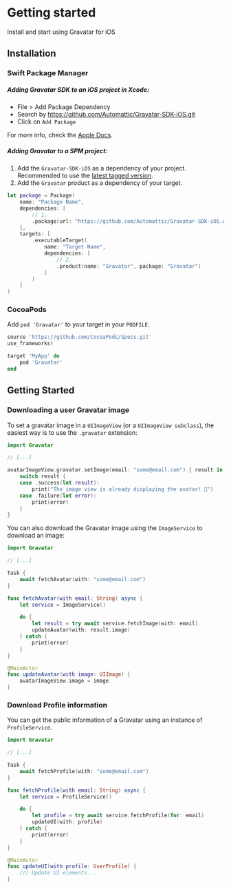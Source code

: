 # Getting started
Install and start using Gravatar for iOS

## Installation

### Swift Package Manager

##### Adding Gravatar SDK to an iOS project in Xcode:
- File > Add Package Dependency
- Search by https://github.com/Automattic/Gravatar-SDK-iOS.git
- Click on `Add Package`

For more info, check the [Apple Docs](https://developer.apple.com/documentation/xcode/adding-package-dependencies-to-your-app).

##### Adding Gravatar to a SPM project:

1. Add the `Gravatar-SDK-iOS` as a dependency of your project. Recommended to use the [latest tagged version](https://github.com/Automattic/Gravatar-SDK-iOS/tags).
2. Add the `Gravatar` product as a dependency of your target.

```swift
let package = Package(
    name: "Package Name",
    dependencies: [
        // 1.
        .package(url: "https://github.com/Automattic/Gravatar-SDK-iOS.git", from: "x.y.z")
    ],
    targets: [
        .executableTarget(
            name: "Target Name",
            dependencies: [
                // 2.
                .product(name: "Gravatar", package: "Gravatar")
            ]
        )
    ]
)
```
### CocoaPods

Add `pod 'Gravatar'` to your target in your `PODFILE`. 

```ruby
source 'https://github.com/CocoaPods/Specs.git'
use_frameworks!

target 'MyApp' do
    pod 'Gravatar'
end
```

## Getting Started

### Downloading a user Gravatar image

To set a gravatar image in a `UIImageView` (or a `UIImageView subclass`), the easiest way is to use the `.gravatar` extension:

```swift
import Gravatar

// [...]

avatarImageView.gravatar.setImage(email: "some@email.com") { result in
    switch result {
    case .success(let result):
        print("The image view is already displaying the avatar! 🎉")
    case .failure(let error):
        print(error)
    }
}
```

You can also download the Gravatar image using the `ImageService` to download an image:

```swift
import Gravatar

// [...]

Task {
    await fetchAvatar(with: "some@email.com")
}

func fetchAvatar(with email: String) async {
    let service = ImageService()

    do {
        let result = try await service.fetchImage(with: email)
        updateAvatar(with: result.image) 
    } catch {
        print(error)
    }
}

@MainActor
func updateAvatar(with image: UIImage) {
    avatarImageView.image = image
}
```

### Download Profile information

You can get the public information of a Gravatar using an instance of `ProfileService`.

```swift
import Gravatar

// [...]

Task {
    await fetchProfile(with: "some@email.com")
}

func fetchProfile(with email: String) async {
    let service = ProfileService()

    do {
        let profile = try await service.fetchProfile(for: email)
        updateUI(with: profile)
    } catch {
        print(error)
    }
}

@MainActor
func updateUI(with profile: UserProfile) {
    /// Update UI elements...
}
```
